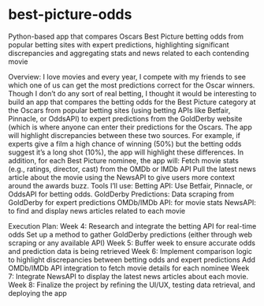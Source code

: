 # best-picture-odds
Python-based app that compares Oscars Best Picture betting odds from popular betting sites with expert predictions, highlighting significant discrepancies and aggregating stats and news related to each contending movie

Overview:
I love movies and every year, I compete with my friends to see which one of us can get the most predictions correct for the Oscar winners. Though I don’t do any sort of real betting, I thought it would be interesting to build an app that compares the betting odds for the Best Picture category at the Oscars from popular betting sites (using betting APIs like Betfair, Pinnacle, or OddsAPI) to expert predictions from the GoldDerby website (which is where anyone can enter their predictions for the Oscars. The app will highlight discrepancies between these two sources. For example, if experts give a film a high chance of winning (50%) but the betting odds suggest it’s a long shot (10%), the app will highlight these differences. 
In addition, for each Best Picture nominee, the app will:
Fetch movie stats (e.g., ratings, director, cast) from the OMDb or IMDb API
Pull the latest news article about the movie using the NewsAPI to give users more context around the awards buzz.
Tools I’ll use:
Betting API: Use Betfair, Pinnacle, or OddsAPI for betting odds.
GoldDerby Predictions: Data scraping from GoldDerby for expert predictions
OMDb/IMDb API: for movie stats
NewsAPI: to find and display news articles related to each movie

Execution Plan:
Week 4:
Research and integrate the betting API for real-time odds
Set up a method to gather GoldDerby predictions (either through web scraping or any available API)
Week 5:
Buffer week to ensure accurate odds and prediction data is being retrieved
Week 6:
Implement comparison logic to highlight discrepancies between betting odds and expert predictions
Add OMDb/IMDb API integration to fetch movie details for each nominee
Week 7:
Integrate NewsAPI to display the latest news articles about each movie.
Week 8:
Finalize the project by refining the UI/UX, testing data retrieval, and deploying the app

